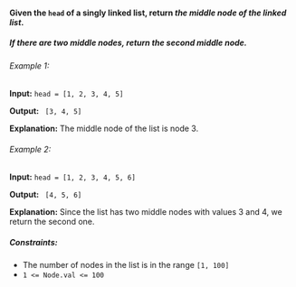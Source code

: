 <h4>Given the <code>head</code> of a singly linked list, return <i>the middle node of the linked list</i>.</h4>
<h5>If there are two middle nodes, return the second middle node.</h5>

<h6>Example 1:</h6>
<p><b>Input:</b> <code>head = [1, 2, 3, 4, 5]</code></p>
<p><b>Output:</b> <code> [3, 4, 5]</code></p>
<p><b>Explanation:</b> The middle node of the list is node 3.</p>

<h6>Example 2:</h6>
<p><b>Input:</b> <code>head = [1, 2, 3, 4, 5, 6]</code></p>
<p><b>Output:</b> <code> [4, 5, 6]</code></p>
<p><b>Explanation:</b> Since the list has two middle nodes with values 3 and 4, we return the second one.</p>

<h5>Constraints:</h5>
<ul>
    <li>The number of nodes in the list is in the range <code>[1, 100]</code></li>
    <li><code>1 <= Node.val <= 100</code></li>
</ul>